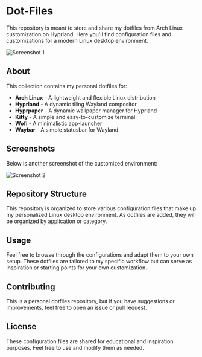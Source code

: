 # Dot-Files

This repository is meant to store and share my dotfiles from Arch Linux customization on Hyprland. Here you'll find configuration files and customizations for a modern Linux desktop environment.

![Screenshot 1](https://drive.google.com/uc?id=1F2jcdiWZ3RMJ6s3W4LAMzDGKvZLLHEZ5)

## About

This collection contains my personal dotfiles for:
- **Arch Linux** - A lightweight and flexible Linux distribution
- **Hyprland** - A dynamic tiling Wayland compositor
- **Hyprpaper** - A dynamic wallpaper manager for Hyprland
- **Kitty** - A simple and easy-to-customize terminal
- **Wofi** - A minimalistic app-launcher
- **Waybar** - A simple statusbar for Wayland 

## Screenshots

Below is another screenshot of the customized environment:

![Screenshot 2](https://drive.google.com/uc?id=17S-GDDwlkib8b6Hfk2omUO-J_qkRWuJH)

## Repository Structure

This repository is organized to store various configuration files that make up my personalized Linux desktop environment. As dotfiles are added, they will be organized by application or category.

## Usage

Feel free to browse through the configurations and adapt them to your own setup. These dotfiles are tailored to my specific workflow but can serve as inspiration or starting points for your own customization.

## Contributing

This is a personal dotfiles repository, but if you have suggestions or improvements, feel free to open an issue or pull request.

## License

These configuration files are shared for educational and inspiration purposes. Feel free to use and modify them as needed.
